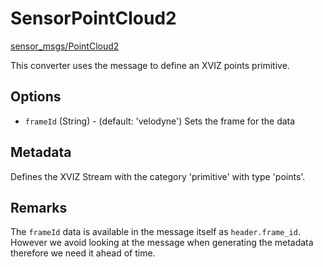 # SensorPointCloud2

[sensor_msgs/PointCloud2](http://docs.ros.org/api/sensor_msgs/html/msg/PointCloud2.html)

This converter uses the message to define an XVIZ points primitive.

## Options

- `frameId` (String) - (default: 'velodyne') Sets the frame for the data

## Metadata

Defines the XVIZ Stream with the category 'primitive' with type 'points'.

## Remarks

The `frameId` data is available in the message itself as `header.frame_id`. However we avoid looking
at the message when generating the metadata therefore we need it ahead of time.

